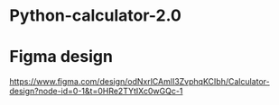 # Python-calculator-2.0

# Figma design
https://www.figma.com/design/odNxrlCAmlI3ZvphqKCIbh/Calculator-design?node-id=0-1&t=0HRe2TYtIXc0wGQc-1
